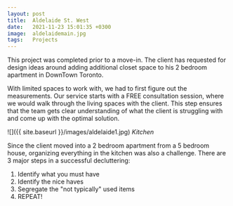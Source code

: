 ```yaml
---
layout: post
title:  Aldelaide St. West
date:   2021-11-23 15:01:35 +0300
image:  aldelaidemain.jpg
tags:   Projects
---
```

This project was completed prior to a move-in. The client has requested for design ideas around adding additional closet space to his 2 bedroom apartment in DownTown Toronto.

With limited spaces to work with, we had to first figure out the measurements. Our service starts with a FREE consultation session, where we would walk through the living spaces with the client. This step ensures that the team gets clear understanding of what the client is struggling with and come up with the optimal solution.

![]({{ site.baseurl }}/images/aldelaide1.jpg)
*Kitchen*

Since the client moved into a 2 bedroom apartment from a 5 bedroom house, organizing everything in the kitchen was also a challenge. There are 3 major steps in a successful decluttering:

1. Identify what you must have
2. Identify the nice haves
3. Segregate the "not typically" used items
4. REPEAT!